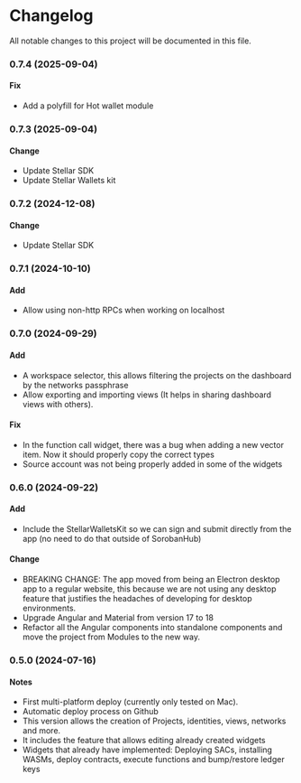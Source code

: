 # Changelog

All notable changes to this project will be documented in this file.

### 0.7.4 (2025-09-04)
#### Fix
- Add a polyfill for Hot wallet module

### 0.7.3 (2025-09-04)
#### Change
- Update Stellar SDK
- Update Stellar Wallets kit

### 0.7.2 (2024-12-08)
#### Change
- Update Stellar SDK

### 0.7.1 (2024-10-10)
#### Add
- Allow using non-http RPCs when working on localhost

### 0.7.0 (2024-09-29)
#### Add
- A workspace selector, this allows filtering the projects on the dashboard by the networks passphrase
- Allow exporting and importing views (It helps in sharing dashboard views with others).

#### Fix
- In the function call widget, there was a bug when adding a new vector item. Now it should properly copy the correct types 
- Source account was not being properly added in some of the widgets

### 0.6.0 (2024-09-22)
#### Add
- Include the StellarWalletsKit so we can sign and submit directly from the app (no need to do that outside of SorobanHub)

#### Change
- BREAKING CHANGE: The app moved from being an Electron desktop app to a regular website, this because we are not using any desktop feature that justifies the headaches of developing for desktop environments.
- Upgrade Angular and Material from version 17 to 18
- Refactor all the Angular components into standalone components and move the project from Modules to the new way.

### 0.5.0 (2024-07-16)
#### Notes
- First multi-platform deploy (currently only tested on Mac).
- Automatic deploy process on Github
- This version allows the creation of Projects, identities, views, networks and more.
- It includes the feature that allows editing already created widgets
- Widgets that already have implemented: Deploying SACs, installing WASMs, deploy contracts, execute functions and bump/restore ledger keys 
